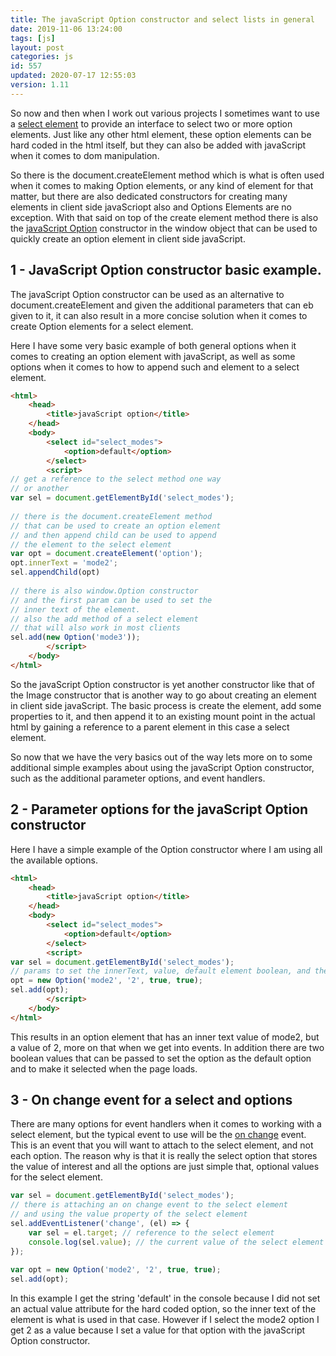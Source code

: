 ```yaml
---
title: The javaScript Option constructor and select lists in general
date: 2019-11-06 13:24:00
tags: [js]
layout: post
categories: js
id: 557
updated: 2020-07-17 12:55:03
version: 1.11
---
```


So now and then when I work out various projects I sometimes want to use a [select element](https://developer.mozilla.org/en-US/docs/Web/API/HTMLSelectElement) to provide an interface to select two or more option elements. Just like any other html element, these option elements can be hard coded in the html itself, but they can also be added with javaScript when it comes to dom manipulation. 

So there is the document.createElement method which is what is often used when it comes to making Option elements, or any kind of element for that matter, but there are also dedicated constructors for creating many elements in client side javaScriopt also and Options Elements are no exception. With that said on top of the create element method there is also the [javaScript Option](https://developer.mozilla.org/en-US/docs/Web/API/HTMLOptionElement/Option) constructor in the window object that can be used to quickly create an option element in client side javaScript. 

<!-- more -->

## 1 - JavaScript Option constructor basic example.

The javaScript Option constructor can be used as an alternative to document.createElement and given the additional parameters that can eb given to it, it can also result in a more concise solution when it comes to create Option elements for a select element.

Here I have some very basic example of both general options when it comes to creating an option element with javaScript, as well as some options when it comes to how to append such and element to a select element.

```html
<html>
    <head>
        <title>javaScript option</title>
    </head>
    <body>
        <select id="select_modes">
            <option>default</option>
        </select>
        <script>
// get a reference to the select method one way
// or another
var sel = document.getElementById('select_modes');
 
// there is the document.createElement method
// that can be used to create an option element
// and then append child can be used to append
// the element to the select element
var opt = document.createElement('option');
opt.innerText = 'mode2';
sel.appendChild(opt)
 
// there is also window.Option constructor
// and the first param can be used to set the
// inner text of the element.
// also the add method of a select element
// that will also work in most clients
sel.add(new Option('mode3'));
        </script>
    </body>
</html>
```

So the javaScript Option constructor is yet another constructor like that of the Image constructor that is another way to go about creating an element in client side javaScript. The basic process is create the element, add some properties to it, and then append it to an existing mount point in the actual html by gaining a reference to a parent element in this case a select element.

So now that we have the very basics out of the way lets more on to some additional simple examples about using the javaScript Option constructor, such as the additional parameter options, and event handlers.

## 2 - Parameter options for the javaScript Option constructor

Here I have a simple example of the Option constructor where I am using all the available options.

```html
<html>
    <head>
        <title>javaScript option</title>
    </head>
    <body>
        <select id="select_modes">
            <option>default</option>
        </select>
        <script>
var sel = document.getElementById('select_modes');
// params to set the innerText, value, default element boolean, and the selected boolean
opt = new Option('mode2', '2', true, true);
sel.add(opt);
        </script>
    </body>
</html>
```

This results in an option element that has an inner text value of mode2, but a value of 2, more on that when we get into events. In addition there are two boolean values that can be passed to set the option as the default option and to make it selected when the page loads.

## 3 - On change event for a select and options

There are many options for event handlers when it comes to working with a select element, but the typical event to use will be the [on change](/2019/01/04/js-onchange/) event. This is an event that you will want to attach to the select element, and not each option. The reason why is that it is really the select option that stores the value of interest and all the options are just simple that, optional values for the select element.

```js
var sel = document.getElementById('select_modes');
// there is attaching an on change event to the select element
// and using the value property of the select element
sel.addEventListener('change', (el) => {
    var sel = el.target; // reference to the select element
    console.log(sel.value); // the current value of the select element
});
 
var opt = new Option('mode2', '2', true, true);
sel.add(opt);
```

In this example I get the string 'default' in the console because I did not set an actual value attribute for the hard coded option, so the inner text of the element is what is used in that case. However if I select the mode2 option I get 2 as a value because I set a value for that option with the javaScript Option constructor.